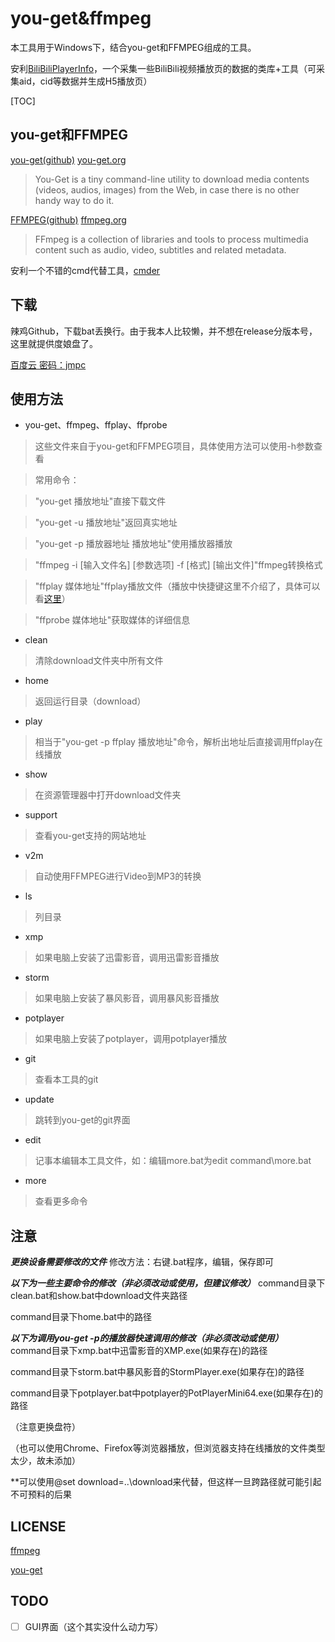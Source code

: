 # you-get&ffmpeg
本工具用于Windows下，结合you-get和FFMPEG组成的工具。

安利[BiliBiliPlayerInfo](https://github.com/WWILLV/BiliBiliPlayerInfo)，一个采集一些BiliBili视频播放页的数据的类库+工具（可采集aid，cid等数据并生成H5播放页）


[TOC]


## you-get和FFMPEG
[you-get(github)](https://github.com/soimort/you-get) [you-get.org](https://you-get.org/)
>You-Get is a tiny command-line utility to download media contents (videos, audios, images) from the Web, in case there is no other handy way to do it.

[FFMPEG(github)](https://github.com/FFmpeg/FFmpeg) [ffmpeg.org](http://ffmpeg.org/)
>FFmpeg is a collection of libraries and tools to process multimedia content such as audio, video, subtitles and related metadata.

安利一个不错的cmd代替工具，[cmder](http://cmder.net/)
## 下载
辣鸡Github，下载bat丢换行。由于我本人比较懒，并不想在release分版本号，这里就提供度娘盘了。

[百度云 密码：jmpc](http://pan.baidu.com/s/1pLyozaF)

## 使用方法
* you-get、ffmpeg、ffplay、ffprobe

>这些文件来自于you-get和FFMPEG项目，具体使用方法可以使用-h参数查看

>常用命令：

>"you-get 播放地址"直接下载文件

>"you-get -u 播放地址"返回真实地址

>"you-get -p 播放器地址 播放地址"使用播放器播放

>"ffmpeg -i [输入文件名] [参数选项] -f [格式] [输出文件]"ffmpeg转换格式

>"ffplay 媒体地址"ffplay播放文件（播放中快捷键这里不介绍了，具体可以看[这里](http://www.tuicool.com/articles/jiyu6b)）

>"ffprobe 媒体地址"获取媒体的详细信息

* clean

>清除download文件夹中所有文件

* home

>返回运行目录（download）

* play

>相当于"you-get -p ffplay 播放地址"命令，解析出地址后直接调用ffplay在线播放

* show

>在资源管理器中打开download文件夹

* support

>查看you-get支持的网站地址

* v2m

>自动使用FFMPEG进行Video到MP3的转换

* ls

>列目录

* xmp

>如果电脑上安装了迅雷影音，调用迅雷影音播放

* storm

>如果电脑上安装了暴风影音，调用暴风影音播放

* potplayer

>如果电脑上安装了potplayer，调用potplayer播放

* git

>查看本工具的git

* update

>跳转到you-get的git界面

* edit

>记事本编辑本工具文件，如：编辑more.bat为edit command\more.bat

* more

>查看更多命令

## 注意
***更换设备需要修改的文件***
修改方法：右键.bat程序，编辑，保存即可

***以下为一些主要命令的修改（非必须改动或使用，但建议修改）***
command目录下clean.bat和show.bat中download文件夹路径

command目录下home.bat中的路径

***以下为调用you-get -p的播放器快速调用的修改（非必须改动或使用）***
command目录下xmp.bat中迅雷影音的XMP.exe(如果存在)的路径

command目录下storm.bat中暴风影音的StormPlayer.exe(如果存在)的路径

command目录下potplayer.bat中potplayer的PotPlayerMini64.exe(如果存在)的路径

（注意更换盘符）

（也可以使用Chrome、Firefox等浏览器播放，但浏览器支持在线播放的文件类型太少，故未添加）

**可以使用@set download=..\download来代替，但这样一旦跨路径就可能引起不可预料的后果

## LICENSE
[ffmpeg](https://github.com/FFmpeg/FFmpeg#license)

[you-get](https://github.com/soimort/you-get/blob/develop/LICENSE.txt)

## TODO
- [ ] GUI界面（这个其实没什么动力写）
